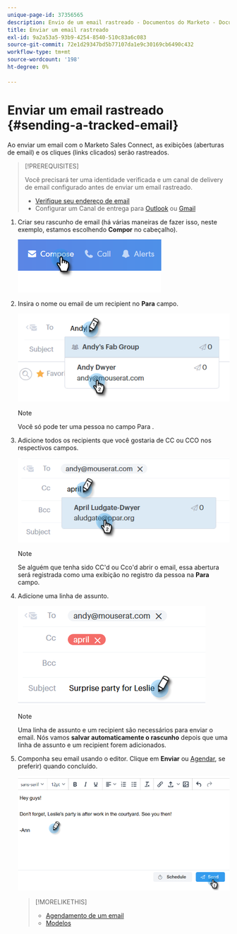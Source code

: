 ```yaml
---
unique-page-id: 37356565
description: Envio de um email rastreado - Documentos do Marketo - Documentação do produto
title: Enviar um email rastreado
exl-id: 9a2a53a5-93b9-4254-8540-510c83a6c083
source-git-commit: 72e1d29347bd5b77107da1e9c30169cb6490c432
workflow-type: tm+mt
source-wordcount: '198'
ht-degree: 0%

---
```


# Enviar um email rastreado {#sending-a-tracked-email}

Ao enviar um email com o Marketo Sales Connect, as exibições (aberturas de email) e os cliques (links clicados) serão rastreados.

>[!PREREQUISITES]
>
>Você precisará ter uma identidade verificada e um canal de delivery de email configurado antes de enviar um email rastreado.
>
>* [Verifique seu endereço de email](/help/marketo/product-docs/marketo-sales-connect/getting-started/email-settings/verify-your-email.md)
>* Configurar um Canal de entrega para [Outlook](/help/marketo/product-docs/marketo-sales-connect/email-plugins/msc-for-outlook/email-connection-for-outlook-users.md) ou [Gmail](/help/marketo/product-docs/marketo-sales-connect/email-plugins/gmail/email-connection-for-gmail-users.md)


1. Criar seu rascunho de email (há várias maneiras de fazer isso, neste exemplo, estamos escolhendo **Compor** no cabeçalho).

   ![](assets/one.png)

1. Insira o nome ou email de um recipient no **Para** campo.

   ![](assets/two.png)

   >[!NOTE]
   >
   >Você só pode ter uma pessoa no campo Para .

1. Adicione todos os recipients que você gostaria de CC ou CCO nos respectivos campos.

   ![](assets/three.png)

   >[!NOTE]
   >
   >Se alguém que tenha sido CC&#39;d ou Cco&#39;d abrir o email, essa abertura será registrada como uma exibição no registro da pessoa na **Para** campo.

1. Adicione uma linha de assunto.

   ![](assets/four.png)

   >[!NOTE]
   >
   >Uma linha de assunto e um recipient são necessários para enviar o email. Nós vamos **salvar automaticamente o rascunho** depois que uma linha de assunto e um recipient forem adicionados.

1. Componha seu email usando o editor. Clique em **Enviar** ou [Agendar](/help/marketo/product-docs/marketo-sales-connect/email/using-the-compose-window/scheduling-an-email.md), se preferir) quando concluído.

   ![](assets/five.png)

   >[!MORELIKETHIS]
   >
   >* [Agendamento de um email](/help/marketo/product-docs/marketo-sales-connect/email/using-the-compose-window/scheduling-an-email.md)
   >* [Modelos](/help/marketo/product-docs/marketo-sales-connect/templates/create-a-new-template.md)

